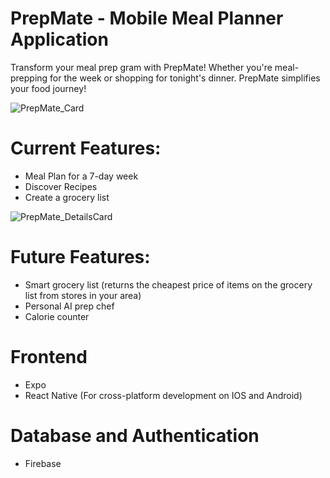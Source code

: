 # PrepMate - Mobile Meal Planner Application
Transform your meal prep gram with PrepMate! Whether you're meal-prepping for the week
or shopping for tonight's dinner. PrepMate simplifies your food journey!

![PrepMate_Card](https://github.com/user-attachments/assets/62f2405c-87cc-43ba-8cac-db758e8174e0)


# Current Features:
- Meal Plan for a 7-day week
- Discover Recipes
- Create a grocery list

![PrepMate_DetailsCard](https://github.com/user-attachments/assets/a1297a39-396c-4936-9cf9-a13955451aaa)


# Future Features:
- Smart grocery list (returns the cheapest price of items on the grocery list from stores in your area)
- Personal AI prep chef
- Calorie counter

# Frontend
- Expo
- React Native (For cross-platform development on IOS and Android)

# Database and Authentication
- Firebase
